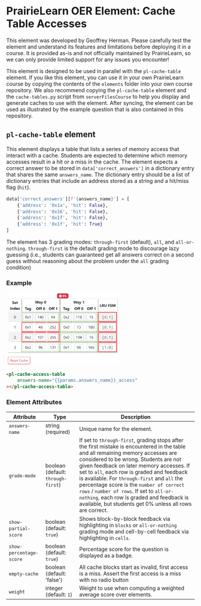 # PrairieLearn OER Element: Cache Table Accesses

This element was developed by Geoffrey Herman. Please carefully test the element and understand its features and limitations before deploying it in a course. It is provided as-is and not officially maintained by PrairieLearn, so we can only provide limited support for any issues you encounter!

This element is designed to be used in parallel with the `pl-cache-table` element. If you like this element, you can use it in your own PrairieLearn course by copying the contents of the `elements` folder into your own course repository. We also recommend copying the `pl-cache-table` element and the `cache-tables.py` script from `serverFilesCourse` to help you display and generate caches to use with the element. After syncing, the element can be used as illustrated by the example question that is also contained in this repository.


## `pl-cache-table` element

This element displays a table that lists a series of memory access that interact with a cache. Students are expected to determine which memory accesses result in a hit or a miss in the cache. The element expects a correct answer to be stored in `data['correct_answers']` in a dictionary entry that shares the same `answers_name`. The dictionary entry should be a list of dictionary entries that include an address stored as a string and a hit/miss flag (`hit`).

```python 
data['correct_answers'][f'{answers_name}'] = [
    {'address': '0x1a', 'hit': False}, 
    {'address': '0x16', 'hit': False}, 
    {'address': '0x1f', 'hit': False}, 
    {'address': '0x1f', 'hit': True}
]
```

The element has 3 grading modes: `through-first` (default), `all`, and `all-or-nothing`. `through-first` is the default grading mode to discourage lazy guessing (i.e., students can guaranteed get all answers correct on a second guess without reasoning about the problem under the `all` grading condition)

### Example

<img src="example.png" width="300">

```html
<pl-cache-access-table 
    answers-name="{{params.answers_name}}_access" 
></pl-cache-access-table>
```

### Element Attributes

| Attribute | Type | Description |
|-----------|------|-------------|
| `answers-name` | string (required) | Unique name for the element. |
| `grade-mode` | boolean (default: `through-first`) | If set to `through-first`, grading stops after the first mistake is encountered in the table and all remaining memory accesses are considered to be wrong. Students are not given feedback on later memory accesses. If set to `all`, each row is graded and feedback is available. For `through-first` and `all` the percentage score is the `number of correct rows` / `number of rows`. If set to `all-or-nothing`, each row is graded and feedback is available, but students get 0% unless all rows are correct. |
| `show-partial-score` | boolean (default: `true`) | Shows block-by-block feedback via highlighting in `blocks` or `all-or-nothing` grading mode and cell-by-cell feedback via highlighting in `cells`. |
| `show-percentage-score` | boolean (default: `true`) | Percentage score for the question is displayed as a badge. |
| `empty-cache` | boolean (default: 'false') | All cache blocks start as invalid, first access is a miss. Assert the first access is a miss with no radio button |
| `weight` | integer (default: `1`) | Weight to use when computing a weighted average score over elements. |
